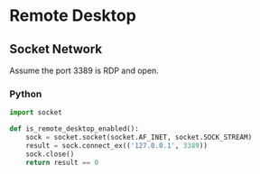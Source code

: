 # Remote Desktop

## Socket Network

Assume the port 3389 is RDP and open.

### Python

```python
import socket

def is_remote_desktop_enabled():
    sock = socket.socket(socket.AF_INET, socket.SOCK_STREAM)
    result = sock.connect_ex(('127.0.0.1', 3389))
    sock.close()
    return result == 0
```
